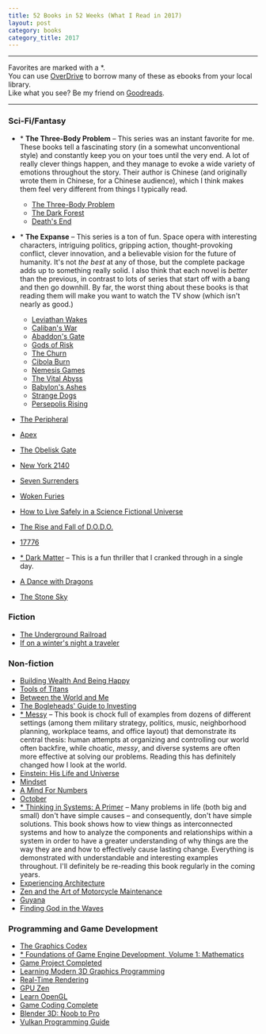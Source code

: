 ```yaml
---
title: 52 Books in 52 Weeks (What I Read in 2017)
layout: post
category: books
category_title: 2017
---
```


---------------

Favorites are marked with a *.  
You can use [OverDrive](https://www.overdrive.com/) to borrow many of these as ebooks from your local library.  
Like what you see? Be my friend on [Goodreads](https://www.goodreads.com/michaelfairley).  

--------------

### Sci-Fi/Fantasy

- \* **The Three-Body Problem** – This series was an instant favorite for me. These books tell a fascinating story (in a somewhat unconventional style) and constantly keep you on your toes until the very end. A lot of really clever things happen, and they manage to evoke a wide variety of emotions throughout the story. Their author is Chinese (and originally wrote them in Chinese, for a Chinese audience), which I think makes them feel very different from things I typically read.
  - [The Three-Body Problem ](https://smile.amazon.com/Three-Body-Problem-Remembrance-Earths-Past-ebook/dp/B00IQO403K?tag=yelriaf-20)
  - [The Dark Forest](https://smile.amazon.com/Dark-Forest-Remembrance-Earths-Past-ebook/dp/B00R13OYU6?tag=yelriaf-20)
  - [Death's End](https://smile.amazon.com/Deaths-End-Remembrance-Earths-Past-ebook/dp/B00WDVKZY0?tag=yelriaf-20)

- \* **The Expanse** – This series is a ton of fun. Space opera with interesting characters, intriguing politics, gripping action, thought-provoking conflict, clever innovation, and a believable vision for the future of humanity. It's not _the best_ at any of those, but the complete package adds up to something really solid. I also think that each novel is _better_ than the previous, in contrast to lots of series that start off with a bang and then go downhill. By far, the worst thing about these books is that reading them will make you want to watch the TV show (which isn't nearly as good.)
  - [Leviathan Wakes](https://smile.amazon.com/Leviathan-Wakes-Expanse-Book-1-ebook/dp/B0047Y171G?tag=yelriaf-20)
  - [Caliban's War](https://smile.amazon.com/Calibans-War-Expanse-Book-2-ebook/dp/B005SCRR1A?tag=yelriaf-20)
  - [Abaddon's Gate](https://smile.amazon.com/Abaddons-Gate-Expanse-Book-3-ebook/dp/B00A2DZMYE?tag=yelriaf-20)
  - [Gods of Risk](https://smile.amazon.com/Gods-Risk-Expanse-Novella-ebook/dp/B008CJ241O?tag=yelriaf-20)
  - [The Churn](https://smile.amazon.com/Churn-Expanse-Novella-ebook/dp/B00I82884W?tag=yelriaf-20)
  - [Cibola Burn](https://smile.amazon.com/Cibola-Burn-Expanse-Book-4-ebook/dp/B00FPQA4F0?tag=yelriaf-20)
  - [Nemesis Games](https://smile.amazon.com/Nemesis-Games-Expanse-James-Corey-ebook/dp/B00O7X626W?tag=yelriaf-20)
  - [The Vital Abyss](https://smile.amazon.com/Vital-Abyss-Expanse-Novella-ebook/dp/B015NRKNS8?tag=yelriaf-20)
  - [Babylon's Ashes](https://smile.amazon.com/Babylons-Ashes-Expanse-James-Corey-ebook/dp/B018S2773Y?tag=yelriaf-20)
  - [Strange Dogs](https://smile.amazon.com/Strange-Dogs-Expanse-Novella-ebook/dp/B06ZZ1MKW8?tag=yelriaf-20)
  - [Persepolis Rising](https://smile.amazon.com/Persepolis-Rising-Expanse-James-Corey-ebook/dp/B06XKN9G27?tag=yelriaf-20)


- [The Peripheral](https://smile.amazon.com/Peripheral-William-Gibson-ebook/dp/B00INIXKV2?tag=yelriaf-20)
- [Apex](https://smile.amazon.com/Apex-Nexus-Trilogy-Book-Arc-ebook/dp/B00K4BA758?tag=yelriaf-20)
- [The Obelisk Gate](https://smile.amazon.com/Obelisk-Gate-Broken-Earth-Book-ebook/dp/B01922I1GG?tag=yelriaf-20)
- [New York 2140](https://smile.amazon.com/New-York-2140-Stanley-Robinson-ebook/dp/B01KT7YTO6?tag=yelriaf-20)
- [Seven Surrenders](https://smile.amazon.com/Seven-Surrenders-Book-Terra-Ignota-ebook/dp/B01FQQ43QO?tag=yelriaf-20)
- [Woken Furies](https://smile.amazon.com/Woken-Furies-Takeshi-Kovacs-Novels-ebook/dp/B000FCKDKU?tag=yelriaf-20)
- [How to Live Safely in a Science Fictional Universe](https://smile.amazon.com/Live-Safely-Science-Fictional-Universe-ebook/dp/B003V1WXIW?tag=yelriaf-20)
- [The Rise and Fall of D.O.D.O.](https://smile.amazon.com/Rise-Fall-D-D-Novel-ebook/dp/B01M0HPHR6?tag=yelriaf-20)
- [17776](https://www.sbnation.com/a/17776-football)
- [* Dark Matter](https://smile.amazon.com/Dark-Matter-Novel-Blake-Crouch-ebook/dp/B0180T0IUY?tag=yelriaf-20) – This is a fun thriller that I cranked through in a single day.
- [A Dance with Dragons](https://smile.amazon.com/Dance-Dragons-Song-Fire-Book-ebook/dp/B003YL4LYI?tag=yelriaf-20)
- [The Stone Sky](https://smile.amazon.com/Stone-Sky-Broken-Earth-ebook/dp/B01N7EQOFA?tag=yelriaf-20)

### Fiction
- [The Underground Railroad](https://smile.amazon.com/Underground-Railroad-Pulitzer-Winner-National-ebook/dp/B01A4ATV0A?tag=yelriaf-20)
- [If on a winter's night a traveler](https://smile.amazon.com/winters-night-traveler-Italo-Calvino-ebook/dp/B00ALJH63O?tag=yelriaf-20)


### Non-fiction
- [Building Wealth And Being Happy](https://smile.amazon.com/Building-Wealth-Being-Happy-Independence-ebook/dp/B01MXRXM1A?tag=yelriaf-20)
- [Tools of Titans](https://smile.amazon.com/Tools-Titans-Billionaires-World-Class-Performers-ebook/dp/B01HSMRWNU?tag=yelriaf-20)
- [Between the World and Me](https://smile.amazon.com/Between-World-Me-Ta-Nehisi-Coates-ebook/dp/B00SEFAIRI?tag=yelriaf-20)
- [The Bogleheads' Guide to Investing](https://smile.amazon.com/Bogleheads-Guide-Investing-Taylor-Larimore-ebook/dp/B00JUV01RW?tag=yelriaf-20)
- [* Messy](https://smile.amazon.com/Messy-Power-Disorder-Transform-Lives-ebook/dp/B01BD1SU2E?tag=yelriaf-20) – This book is chock full of examples from dozens of different settings (among them military strategy, politics, music, neighborhood planning, workplace teams, and office layout) that demonstrate its central thesis: human attempts at organizing and controlling our world often backfire, while choatic, _messy_, and diverse systems are often more effective at solving our problems. Reading this has definitely changed how I look at the world.
- [Einstein: His Life and Universe](https://smile.amazon.com/Einstein-Life-Universe-Walter-Isaacson-ebook/dp/B000PC0S0K?tag=yelriaf-20)
- [Mindset](https://smile.amazon.com/Mindset-Psychology-Carol-S-Dweck-ebook/dp/B000FCKPHG?tag=yelriaf-20)
- [A Mind For Numbers](https://smile.amazon.com/Mind-Numbers-Science-Flunked-Algebra-ebook/dp/B00G3L19ZU?tag=yelriaf-20)
- [October](https://smile.amazon.com/October-Russian-Revolution-China-Miéville-ebook/dp/B01KE3VM9A?tag=yelriaf-20)
- [* Thinking in Systems: A Primer](https://smile.amazon.com/Thinking-Systems-Donella-H-Meadows/dp/1603580557?tag=yelriaf-20) – Many problems in life (both big and small) don't have simple causes – and consequently, don't have simple solutions. This book shows how to view things as interconnected systems and how to analyze the components and relationships within a system in order to have a greater understanding of why things are the way they are and how to effectively cause lasting change. Everything is demonstrated with understandable and interesting examples throughout. I'll definitely be re-reading this book regularly in the coming years.
- [Experiencing Architecture](https://smile.amazon.com/Experiencing-Architecture-Steen-Eiler-Rasmussen/dp/0262680025?tag=yelriaf-20)
- [Zen and the Art of Motorcycle Maintenance](https://smile.amazon.com/Zen-Art-Motorcycle-Maintenance-Inquiry-ebook/dp/B0026772N8?tag=yelriaf-20)
- [Guyana](https://smile.amazon.com/Guyana-Enchantment-Second-Marion-Morrison/dp/0516223771?tag=yelriaf-20)
- [Finding God in the Waves](https://smile.amazon.com/Finding-God-Waves-Through-Science-ebook/dp/B01A4B1QIY?tag=yelriaf-20)


### Programming and Game Development
- [The Graphics Codex](http://graphicscodex.com/)
- [* Foundations of Game Engine Development, Volume 1: Mathematics](https://smile.amazon.com/Foundations-Game-Engine-Development-Mathematics/dp/0985811749?tag=yelriaf-20)
- [Game Project Completed](https://smile.amazon.com/Game-Project-Completed-Successful-Developers-ebook/dp/B00INF6MGA?tag=yelriaf-20)
- [Learning Modern 3D Graphics Programming](https://paroj.github.io/gltut/)
- [Real-Time Rendering](https://smile.amazon.com/Real-Time-Rendering-Third-Tomas-Akenine-Mo¨ller-ebook/dp/B007COYODQ?tag=yelriaf-20)
- [GPU Zen](https://smile.amazon.com/GPU-Zen-Advanced-Rendering-Techniques-ebook/dp/B0711SD1DW?tag=yelriaf-20)
- [Learn OpenGL](https://learnopengl.com/)
- [Game Coding Complete](https://smile.amazon.com/Game-Coding-Complete-Fourth-McShaffry/dp/1133776574?tag=yelriaf-20)
- [Blender 3D: Noob to Pro](https://en.wikibooks.org/wiki/Blender_3D:_Noob_to_Pro)
- [Vulkan Programming Guide](https://smile.amazon.com/Vulkan-Programming-Guide-Official-Learning-ebook/dp/B01MXGZR73?tag=yelriaf-20)
